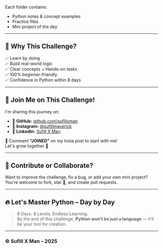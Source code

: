 
Each folder contains:
- Python notes & concept examples
- Practice files
- Mini project of the day

---

## 🎯 Why This Challenge?

✅ Learn by doing  
✅ Build real-world logic  
✅ Clear concepts + Hands-on tasks  
✅ 100% beginner-friendly  
✅ Confidence in Python within 8 days

---

## 📌 Join Me on This Challenge!

I'm sharing this journey on:
- 🔗 **GitHub:** [github.com/sufillxman](https://github.com/sufillxman)
- 📸 **Instagram:** [@sufillmaverick](https://www.instagram.com/sufillmaverick/)
- 💼 **LinkedIn:** [Sufill X Man](https://www.linkedin.com/in/sufill-x-man-6798ba316/)

📢 Comment **“JOINED”** on my Insta post to start with me!  
Let's grow together 💪

---

## 🙌 Contribute or Collaborate?

Want to improve the challenge, fix a bug, or add your own mini project?  
You're welcome to fork, star 🌟, and create pull requests.

---

## 🔥 Let's Master Python – Day by Day

> 8 Days. 8 Levels. Endless Learning.  
> By the end of this challenge, **Python won’t be just a language** — it’ll be your tool for creation.

---

### © Sufill X Man – 2025

